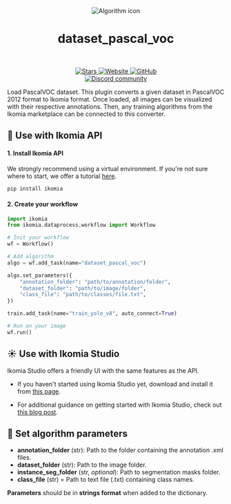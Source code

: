 <div align="center">
  <img src="https://raw.githubusercontent.com/Ikomia-hub/dataset_pascal_voc/main/icons/logo_voc.png" alt="Algorithm icon">
  <h1 align="center">dataset_pascal_voc</h1>
</div>
<br />
<p align="center">
    <a href="https://github.com/Ikomia-hub/dataset_pascal_voc">
        <img alt="Stars" src="https://img.shields.io/github/stars/Ikomia-hub/dataset_pascal_voc">
    </a>
    <a href="https://app.ikomia.ai/hub/">
        <img alt="Website" src="https://img.shields.io/website/http/app.ikomia.ai/en.svg?down_color=red&down_message=offline&up_message=online">
    </a>
    <a href="https://github.com/Ikomia-hub/dataset_pascal_voc/blob/main/LICENSE.md">
        <img alt="GitHub" src="https://img.shields.io/github/license/Ikomia-hub/dataset_pascal_voc.svg?color=blue">
    </a>    
    <br>
    <a href="https://discord.com/invite/82Tnw9UGGc">
        <img alt="Discord community" src="https://img.shields.io/badge/Discord-white?style=social&logo=discord">
    </a> 
</p>

Load PascalVOC dataset. This plugin converts a given dataset in PascalVOC 2012 format to Ikomia format. Once loaded, all images can be visualized with their respective annotations. Then, any training algorithms from the Ikomia marketplace can be connected to this converter.


## :rocket: Use with Ikomia API

#### 1. Install Ikomia API

We strongly recommend using a virtual environment. If you're not sure where to start, we offer a tutorial [here](https://www.ikomia.ai/blog/a-step-by-step-guide-to-creating-virtual-environments-in-python).

```sh
pip install ikomia
```

#### 2. Create your workflow

```python
import ikomia
from ikomia.dataprocess.workflow import Workflow

# Init your workflow
wf = Workflow()

# Add algorithm
algo = wf.add_task(name="dataset_pascal_voc")

algo.set_parameters({
    "annotation_folder": "path/to/annotation/folder",
    "dataset_folder": "path/to/image/folder",
    "class_file": "path/to/classes/file.txt",
})

train.add_task(name="train_yolo_v8", auto_connect=True)

# Run on your image  
wf.run()
```

## :sunny: Use with Ikomia Studio

Ikomia Studio offers a friendly UI with the same features as the API.

- If you haven't started using Ikomia Studio yet, download and install it from [this page](https://www.ikomia.ai/studio).

- For additional guidance on getting started with Ikomia Studio, check out [this blog post](https://www.ikomia.ai/blog/how-to-get-started-with-ikomia-studio).

## :pencil: Set algorithm parameters


- **annotation_folder** (str): Path to the folder containing the annotation .xml files.
- **dataset_folder** (str): Path to the image folder.
- **instance_seg_folder** (str, *optional*): Path to segmentation masks folder‍.
- **class_file** (str) = Path to text file (.txt) containing class names.


**Parameters** should be in **strings format**  when added to the dictionary.



